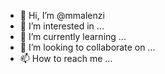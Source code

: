 - 👋 Hi, I’m @mmalenzi
- 👀 I’m interested in ...
- 🌱 I’m currently learning ...
- 💞️ I’m looking to collaborate on ...
- 📫 How to reach me ...

<!---
mmalenzi/mmalenzi is a ✨ special ✨ repository because its `README.md` (this file) appears on your GitHub profile.
You can click the Preview link to take a look at your changes.
--->
